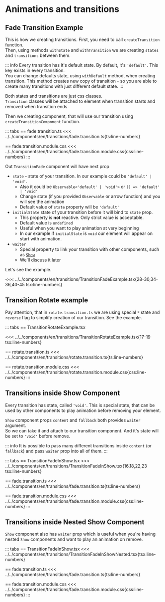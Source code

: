 # Animations and transitions

<script setup>
import Demo from '../../components/tools/Demo.vue'
import { TransitionFadeExample } from '../../components/en/transitions/TransitionFadeExample.tsx'
import { TransitionRotateExample } from '../../components/en/transitions/TransitionRotateExample.tsx'
import { TransitionFadeInShow } from '../../components/en/transitions/TransitionFadeInShow.tsx'
import { TransitionFadeInShowNested } from '../../components/en/transitions/TransitionFadeInShowNested.tsx'

</script>

## Fade Transition Example

This is how we creating transitions. First, you need to call `createTransition` function.  
Then, using  methods `withState` and `withTransition` we are creating `states` and `transitions` between them.

::: info
Every transition has it's default state. By default, it's `'default'`. This key exists in every transition.  
You can change defaults state, using `withDefault` method, when creating transition. 
This method creates new copy of transition - so you are able to create many transitions with just different default state.
:::

Both states and transitions are just css classes.  
`Transition` classes will be attached to element when transition starts and removed when transition ends.

Then we creating component, that will use our transition using `createTransitionComponent` function.

::: tabs
== fade.transition.ts
<<< ../../components/en/transitions/fade.transition.ts{ts:line-numbers}

== fade.transition.module.css
<<< ../../components/en/transitions/fade.transition.module.css{css:line-numbers}
:::

Out `TransitionFade` component will have next prop
 * `state` - state of your transition. In our example could be `'default' | 'void'`.
   * Also it could be `Observable<'default' | 'void'>` or `() => 'default' | 'void'`
   * Change state (if you provided `Observable` or arrow function) and you will see the animation
   * Default value of `state` property will be `'default'`
 * `initialState` state of your transition before it will bind to `state` prop.
   * This property is **not** reactive. Only strict value is acceptable. 
   * Default value is `undefined`
   * Useful when you want to play animation at very beginning
   * In our example if `initialState` is `void` our element will appear on start with animation.
 * `waiter` 
   * Special property to link your transition with other components, such as [`Show`](./conditional-rendering.md)
   * We'll discuss it later

Let's see the example.

<<< ../../components/en/transitions/TransitionFadeExample.tsx{28-30,34-36,40-45 tsx:line-numbers}

<Demo align-start :is="TransitionFadeExample" />

## Transition Rotate example

Pay attention, that in `rotate.transition.ts` we are using special `*` state and `reverse` flag to simplify creation of our transition.
See the example.

::: tabs
== TransitionRotateExample.tsx

<<< ../../components/en/transitions/TransitionRotateExample.tsx{17-19 tsx:line-numbers}

== rotate.transition.ts
<<< ../../components/en/transitions/rotate.transition.ts{ts:line-numbers}

== rotate.transition.module.css
<<< ../../components/en/transitions/rotate.transition.module.css{css:line-numbers}
:::

<Demo align-start :is="TransitionRotateExample" />


## Transitions inside Show Component

Every transition has state, called `'void'`.
This is special state, that can be used by other components to play animation before removing your element.

`Show` component props `content` and `fallback` both provides `waiter` argument.  
So we can take it and attach to our transition component. And it's state will be set to `'void'` before remove.

::: info
It is possible to pass many different transitions inside `content` (or `fallback`) and pass `waiter` prop into all of them. 
:::

::: tabs
== TransitionFadeInShow.tsx
<<< ../../components/en/transitions/TransitionFadeInShow.tsx{16,18,22,23 tsx:line-numbers}

== fade.transition.ts
<<< ../../components/en/transitions/fade.transition.ts{ts:line-numbers}

== fade.transition.module.css
<<< ../../components/en/transitions/fade.transition.module.css{css:line-numbers}
:::
<Demo align-start :is="TransitionFadeInShow" />

## Transitions inside Nested Show Component

`Show` component also has `waiter` prop which is useful when you're having nested `Show` components and want to play an animation on remove.

::: tabs
== TransitionFadeInShow.tsx
<<< ../../components/en/transitions/TransitionFadeInShowNested.tsx{tsx:line-numbers}

== fade.transition.ts
<<< ../../components/en/transitions/fade.transition.ts{ts:line-numbers}

== fade.transition.module.css
<<< ../../components/en/transitions/fade.transition.module.css{css:line-numbers}
:::

<Demo align-start :is="TransitionFadeInShowNested" />
